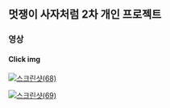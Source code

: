 ## 멋쟁이 사자처럼 2차 개인 프로젝트

### 영상

#### Click img

[![스크린샷(68)](https://github.com/user-attachments/assets/2bea53c7-3db6-4f2c-8d65-05461bea65eb)](https://youtu.be/KchgcAR7WuM)

[![스크린샷(69)](https://github.com/user-attachments/assets/7a4d5ecb-7bed-4285-9c22-2e2632df50d0)](https://youtu.be/2FUIkYmBfng)

